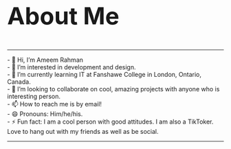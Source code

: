<h2 style="font-size: 55px;">About Me</h2>
<hr>
- 👋 Hi, I’m Ameem Rahman
<br>
- 👀 I’m interested in development and design.
<br>
- 🌱 I’m currently learning IT at Fanshawe College in London, Ontario, Canada.
<br>
- 💞️ I’m looking to collaborate on cool, amazing projects with anyone who is interesting person. 
<br>
- 📫 How to reach me is by email!
<br>
- 😄 Pronouns: Him/he/his.
<br>
- ⚡ Fun fact: I am a cool person with good attitudes. I am also a TikToker. Love to hang out with my friends as well as be social.
<hr>
